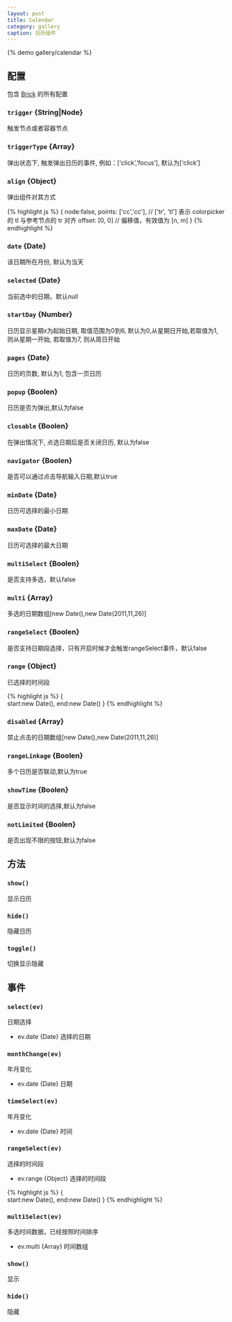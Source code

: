 ```yaml
---
layout: post
title: Calendar
category: gallery
caption: 日历组件
---
```


{% demo gallery/calendar %}

## 配置

包含 [Brick](/brix/core/brick) 的所有配置

### `trigger` {String|Node}

触发节点或者容器节点

### `triggerType` {Array}

弹出状态下, 触发弹出日历的事件, 例如：[‘click’,’focus’], 默认为[‘click’]

### `align` {Object}

弹出组件对其方式

{% highlight js %}
 {
 	node:false,
    points: ['cc','cc'], // ['tr', 'tl'] 表示 colorpicker 的 tl 与参考节点的 tr 对齐
    offset: [0, 0]      // 偏移值，有效值为 [n, m]
}
{% endhighlight %}

### `date` {Date}

该日期所在月份, 默认为当天

### `selected` {Date}

当前选中的日期，默认null

### `startDay` {Number}

日历显示星期x为起始日期, 取值范围为0到6, 默认为0,从星期日开始,若取值为1, 则从星期一开始, 若取值为7, 则从周日开始

### `pages` {Date}

日历的页数, 默认为1, 包含一页日历

### `popup` {Boolen}

日历是否为弹出,默认为false

### `closable` {Boolen}

在弹出情况下, 点选日期后是否关闭日历, 默认为false

### `navigator` {Boolen}

是否可以通过点击导航输入日期,默认true

### `minDate` {Date}

日历可选择的最小日期

### `maxDate` {Date}

日历可选择的最大日期

### `multiSelect` {Boolen}

是否支持多选，默认false

### `multi` {Array}

多选的日期数组[new Date(),new Date(2011,11,26)] 

### `rangeSelect` {Boolen}

是否支持日期段选择，只有开启时候才会触发rangeSelect事件，默认false

### `range` {Object}

已选择的时间段 

{% highlight js %}
{	
	start:new Date(),
	end:new Date()
}
{% endhighlight %}

### `disabled` {Array}

禁止点击的日期数组[new Date(),new Date(2011,11,26)] 

### `rangeLinkage` {Boolen}

多个日历是否联动,默认为true

### `showTime` {Boolen}

是否显示时间的选择,默认为false

### `notLimited` {Boolen}

是否出现不限的按钮,默认为false


## 方法

### `show()`

显示日历

### `hide()`

隐藏日历

### `toggle()`

切换显示隐藏

## 事件

### `select(ev)`

日期选择

* ev.date {Date} 选择的日期

### `monthChange(ev)`

年月变化

* ev.date {Date} 日期

### `timeSelect(ev)`

年月变化

* ev.date {Date} 时间

### `rangeSelect(ev)`

选择的时间段

* ev.range {Object} 选择的时间段

{% highlight js %}
{	
	start:new Date(),
	end:new Date()
}
{% endhighlight %}

### `multiSelect(ev)`

多选时间数据，已经按照时间排序

* ev.multi {Array} 时间数组

### `show()`

显示

### `hide()`

隐藏
